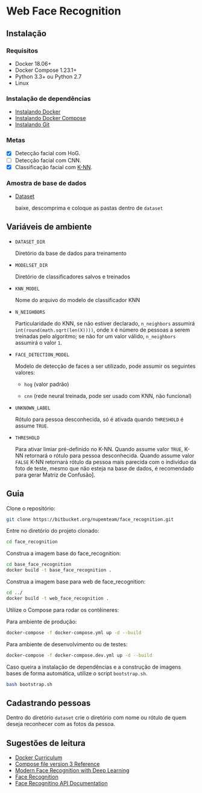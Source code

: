 # Web Face Recognition

## Instalação

### Requisitos

* Docker 18.06+
* Docker Compose 1.23.1+
* Python 3.3+ ou Python 2.7
* Linux

### Instalação de dependências

* [Instalando Docker](https://docs.docker.com/v17.12/install/)
* [Instalando Docker Compose](https://docs.docker.com/v17.09/compose/install/)
* [Instalando Git](https://git-scm.com/book/pt-br/v1/Primeiros-passos-Instalando-Git)

### Metas

* [x] Detecção facial com HoG.
* [ ] Detecção facial com CNN.
* [x] Classificação facial com [K-NN](www.computacaointeligente.com.br/algoritmos/knn-k-vizinhos-mais-proximos/).

### Amostra de base de dados

* [Dataset](https://drive.google.com/drive/folders/1QcVSeMT2tGXO-oMZkyBhuDGqBgmXRBmh?usp=sharing)
  
    baixe, descomprima e coloque as pastas dentro de `dataset`

## Variáveis de ambiente

* `DATASET_DIR`
  
   Diretório da base de dados para treinamento

* `MODELSET_DIR`
  
   Diretório de classificadores salvos e treinados

* `KNN_MODEL`
  
  Nome do arquivo do modelo de classificador KNN

* `N_NEIGHBORS`
  
  Particularidade do KNN, se não estiver declarado, `n_neighbors` assumirá 
  `int(round(math.sqrt(len(X))))`, onde `X` é número de pessoas a serem treinadas pelo algoritmo;
se não for um valor válido, `n_neighbors` assumirá
o valor `1`.

* `FACE_DETECTION_MODEL`
  
  Modelo de detecção de faces a ser utilizado, pode assumir os seguintes valores:

  * `hog` (valor padrão)

  * `cnn` (rede neural treinada, pode ser usado com KNN, não funcional)

* `UNKNOWN_LABEL`
  
  Rótulo para pessoa desconhecida, só é ativada quando `THRESHOLD` é assume `TRUE`.

* `THRESHOLD`
  
  Para ativar limiar pré-definido no K-NN. Quando assume valor `TRUE`, K-NN retornará o rótulo para pessoa desconhecida. Quando assume valor `FALSE` K-NN retornará rótulo da pessoa mais parecida com o indivíduo da foto de teste, mesmo que não esteja na base de dados, é recomendado para gerar Matriz de Confusão].

## Guia

Clone o repositório:

```bash
git clone https://bitbucket.org/nupemteam/face_recognition.git
```

Entre no diretório do projeto clonado:

```bash
cd face_recognition
```

Construa a imagem base do face_recognition:

```bash
cd base_face_recognition
docker build -t base_face_recognition .
```

Construa a imagem base para web de face_recognition:

```bash
cd ../
docker build -t web_face_recognition . 
```

Utilize o Compose para rodar os contêineres:

Para ambiente de produção:

```bash
docker-compose -f docker-compose.yml up -d --build 
```

Para ambiente de desenvolvimento ou de testes:

```bash
docker-compose -f docker-compose.dev.yml up -d --build 
```

Caso queira a instalação de dependências e a construção de imagens bases de forma automática, utilize o script `bootstrap.sh`.

```bash
bash bootstrap.sh
```

## Cadastrando pessoas

Dentro do diretório `dataset` crie o diretório com nome ou rótulo de quem deseja reconhecer 
com as fotos da pessoa.  

## Sugestões de leitura

* [Docker Curriculum](https://docker-curriculum.com/)
* [Compose file version 3 Reference](https://docs.docker.com/compose/compose-file/)
* [Modern Face Recognition with Deep Learning](https://medium.com/@ageitgey/machine-learning-is-fun-part-4-modern-face-recognition-with-deep-learning-c3cffc121d78)
* [Face Recognition](https://github.com/ageitgey/face_recognition)
* [Face Recognitino API Documentation](https://face-recognition.readthedocs.io/en/latest/face_recognition.html)
